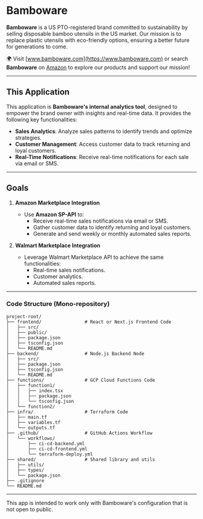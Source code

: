 # Bamboware

**Bamboware** is a US PTO-registered brand committed to sustainability by selling disposable bamboo utensils in the US market. Our mission is to replace plastic utensils with eco-friendly options, ensuring a better future for generations to come. 

🌍 Visit [www.bamboware.com](https://www.bamboware.com) or search **Bamboware** on [Amazon](https://www.amazon.com) to explore our products and support our mission!

---

## This Application

This application is **Bamboware's internal analytics tool**, designed to empower the brand owner with insights and real-time data. It provides the following key functionalities:
- **Sales Analytics**: Analyze sales patterns to identify trends and optimize strategies.
- **Customer Management**: Access customer data to track returning and loyal customers.
- **Real-Time Notifications**: Receive real-time notifications for each sale via email or SMS.

---

## Goals

1. **Amazon Marketplace Integration**
   - Use **Amazon SP-API** to:
     - Receive real-time sales notifications via email or SMS.
     - Gather customer data to identify returning and loyal customers.
     - Generate and send weekly or monthly automated sales reports.

2. **Walmart Marketplace Integration**
   - Leverage Walmart Marketplace API to achieve the same functionalities:
     - Real-time sales notifications.
     - Customer analytics.
     - Automated sales reports.

---

### Code Structure (Mono-repository)
```plantext
project-root/
├── frontend/                # React or Next.js Frontend Code
│   ├── src/
│   ├── public/
│   ├── package.json
│   ├── tsconfig.json
│   └── README.md
├── backend/                 # Node.js Backend Node
│   ├── src/
│   ├── package.json
│   ├── tsconfig.json
│   └── README.md
├── functions/               # GCP Cloud Functions Code
│   ├── function1/
│   │   ├── index.tsx
│   │   ├── package.json
│   │   └── tsconfig.json
│   └── function2/
├── infra/                   # Terraform Code
│   ├── main.tf
│   ├── variables.tf
│   └── outputs.tf
├── .github/                 # GitHub Actions Workflow
│   └── workflows/
│       ├── ci-cd-backend.yml
│       ├── ci-cd-frontend.yml
│       └── terraform-deploy.yml
├── shared/                  # Shared library and utils
│   ├── utils/
│   ├── types/
│   └── package.json
├── .gitignore
└── README.md
```

---

This app is intended to work only with Bamboware's configuration that is not open to public.
